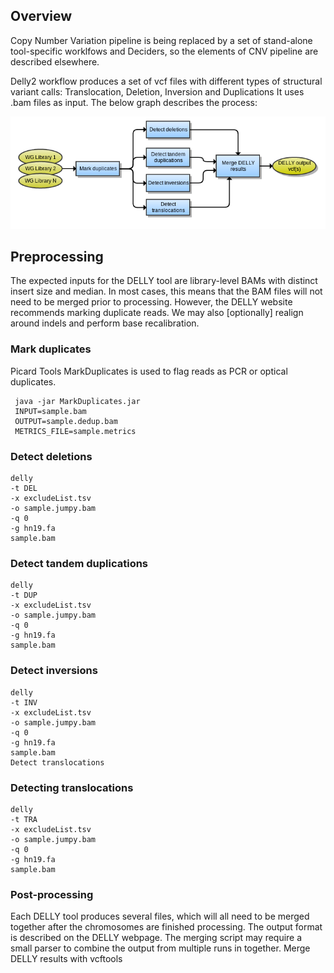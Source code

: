 ## Overview
Copy Number Variation pipeline is being replaced by a set of stand-alone tool-specific worklfows and Deciders, so the elements of CNV pipeline
are described elsewhere.

Delly2 workflow produces a set of vcf files with different types of structural variant calls: Translocation, Deletion, Inversion and Duplications
It uses .bam files as input. The below graph describes the process:

![delly flowchart](workflow-structural-variation/docs/delly-wf.png)

## Preprocessing

The expected inputs for the DELLY tool are library-level BAMs with distinct insert size and median. In most cases, this means that the BAM files will not need to be merged prior to processing. However, the DELLY website recommends marking duplicate reads. We may also [optionally] realign around indels and perform base recalibration.

### Mark duplicates

Picard Tools MarkDuplicates is used to flag reads as PCR or optical duplicates.
```
 java -jar MarkDuplicates.jar
 INPUT=sample.bam
 OUTPUT=sample.dedup.bam    
 METRICS_FILE=sample.metrics
```

### Detect deletions
```
delly
-t DEL
-x excludeList.tsv
-o sample.jumpy.bam
-q 0
-g hn19.fa
sample.bam
```
 
### Detect tandem duplications
```
delly
-t DUP
-x excludeList.tsv
-o sample.jumpy.bam
-q 0
-g hn19.fa
sample.bam
```
 
### Detect inversions
```
delly
-t INV
-x excludeList.tsv
-o sample.jumpy.bam
-q 0
-g hn19.fa
sample.bam
Detect translocations
```
### Detecting translocations
```
delly
-t TRA
-x excludeList.tsv
-o sample.jumpy.bam
-q 0
-g hn19.fa
sample.bam
```
### Post-processing
Each DELLY tool produces several files, which will all need to be merged together after the chromosomes are finished processing. The output format is described on the DELLY webpage. The merging script may require a small parser to combine the output from multiple runs in together.
Merge DELLY results with vcftools
